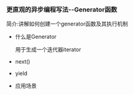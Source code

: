 ### 更直观的异步编程写法--Generator函数

简介:讲解如何创建一个generator函数及其执行机制

- 什么是Generator

  用于生成一个迭代器iterator

- next()

- yield

- 应用场景
